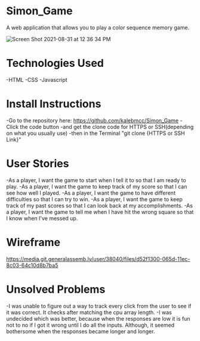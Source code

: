 # Simon_Game
A web application that allows you to play a color sequence memory game.

![Screen Shot 2021-08-31 at 12 36 34 PM](https://user-images.githubusercontent.com/88410952/131597459-86a5c519-bf0f-4c7c-b774-8c3f0d439111.png)

# Technologies Used
-HTML
-CSS
-Javascript

# Install Instructions
-Go to the repository here: https://github.com/kalebmcc/Simon_Game
-Click the code button
-and get the clone code for HTTPS or SSH(depending on what you usually use)
-then in the Terminal "git clone {HTTPS or SSH Link}"

# User Stories
-As a player, I want the game to start when I tell it to so that I am ready to play.
-As a player, I want the game to keep track of my score so that I can see how well I played.
-As a player, I want the game to have different difficulties so that I can try to win.
-As a player, I want the game to keep track of my past scores so that I can look back at my accomplishments.
-As a player, I want the game to tell me when I have hit the wrong square so that I know when I've messed up.

# Wireframe
https://media.git.generalassemb.ly/user/38040/files/d52f1300-065d-11ec-8c03-64c10d8b7ba5


# Unsolved Problems
-I was unable to figure out a way to track every click from the user to see if it was correct. It checks after matching the cpu array length.
    -I was undecided which was better, because when the responses are low it is fun not to no if I got it wrong until I do all the inputs. Although, it seemed bothersome when the responses became longer and longer.